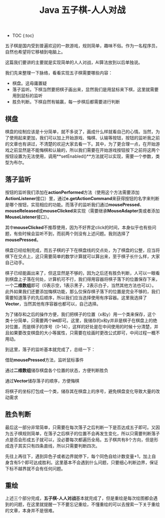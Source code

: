 ﻿---
layout: post
title: Java 五子棋-人人对战
tags: Java
categories: tech-Java
---


* TOC 
{:toc}

五子棋是国内受到普遍欢迎的一款游戏，规则简单，趣味不俗。作为一名程序员，自然也希望将它移植到电脑上。

这篇我们要讲的主要就是实现简单的人人对战，AI算法放到以后单独说。

我们先来整理一下脉络，看看实现五子棋需要哪些内容：

- 棋盘。这毋庸置疑
- 落子监听。下棋当然要把棋子画出来，显然我们是用鼠标来下棋，这里就需要用到鼠标的监听
- 胜负判断。下棋自然有输赢，每一步棋后都需要进行判断


## 棋盘

棋盘的绘制应该是十分简单，就不多说了，画成什么样就看自己的心情。当然，为了使用起来更加，我们可以加上开始游戏、悔棋、认输等按钮，按钮的监听我之前的文章也有讲过，不清楚的欢迎大家去看一下。其中，为了更合理一点，在开始游戏之前显然是不能悔棋和认输的，所以我们需要在开始游戏按钮按下之前将这两个按钮设置为无法使用，调用**setEnabled()**方法就可以实现，需要一个参数，类型为布尔。

## 落子监听

按钮的监听我们添加在**actionPerformed**方法（使用这个方法需要添加**ActionListener**接口）里，通过**e.getActionCommand**来获得按钮的名字来判断是哪个按钮，实现相应的功能。而落子的监听我们通过**mousePressed**、**mouseReleased**或**mouseClicked**来实现（需要继承**MouseAdapter**类或者添加**MouseListener**接口）。

其中**mouseClicked**不推荐使用，因为不好界定click的时间，本身似乎也有些问题，有些时候会监听不到，而前两个则没有上述问题。我则选择了**mousePressed**。

棋盘已经绘制完成，而五子棋的子下在棋盘线的交点处，为了棋盘的公整，应当将棋下在交点上，这只需要简单的数学计算就可以算出来，至于棋子长什么样，大家自己动手。

棋子已经能画出来了，但这显然是不够的，因为之后还有胜负判断，人可以一眼看到棋盘上子落在何处，计算机可不行，我们得用容器将棋子落下的位置保存下来，一个**二维数组**即可（0表示空，1表示黑子，2表示白子，当然其他方法也可以）。此外如果我们还要添加悔棋功能，那么仅保存棋子落下的位置是完全不够的，我们需要知道落子的先后顺序，所以我们应当选择使用有序容器。这里我选择了**Vector**，当然其他有序容器也都可以，自己选择。

为了储存和之后的操作方便，我们把棋子的位置（x和y）用一个类来保存，这个类十分简单，只需要两个**int**即可。这里，我储存的x和y并非是棋子在棋盘上的绝对位置，而是棋子的序号（0-14），这样的好处是在中间使用的时候十分清楚，并且如果要改变棋盘的大小等属性，只需要在绘画时更改公式即可，中间过程一概不用动。

到这里，落子的监听基本就完成了，总结一下：

借助**mousePressed**方法，监听鼠标事件

通过**二维数组**储存棋盘各个位置的状态，方便判断胜负

通过**Vector**储存落子的顺序，方便悔棋

将棋子的坐标打包成一个类，储存其在棋盘上的序号，避免棋盘变化导致大量的改动需求

## 胜负判断

最后这一部分非常简单，只需要在每次落子之后判断一下是否达成五子即可。又因为五子棋规则简单，在落子之后棋子的位置不会再发生变化，所以只需要判断落子点是否会形成五子就可以，没必要每次都遍历全局。五子棋共有8个方向，但是形成连子其实只有四条直线，所以只需要判断四次。

先往上再往下，遇到异色子或者边界就停下，每个同色自给计数变量+1，加上自身含有5个即可达成胜利。这里基本不会遇到什么问题，只要细心判断边界，保证下标不越界就不会有任何问题。

## 重绘

上述三个部分完成，**五子棋-人人对战**基本就完成了，但是重绘是每次绘图都会遇到的问题，在这里就提醒一下不要忘记重绘，不懂重绘的可以去搜索一下关于重绘的文章，本身并不是很难。